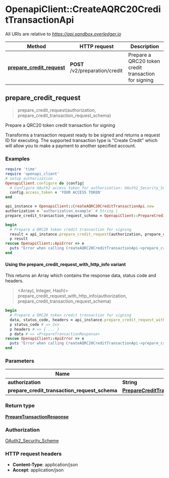 # OpenapiClient::CreateAQRC20CreditTransactionApi

All URIs are relative to *https://api.sandbox.overledger.io*

| Method | HTTP request | Description |
| ------ | ------------ | ----------- |
| [**prepare_credit_request**](CreateAQRC20CreditTransactionApi.md#prepare_credit_request) | **POST** /v2/preparation/credit | Prepare a QRC20 token credit transaction for signing |


## prepare_credit_request

> <PrepareTransactionResponse> prepare_credit_request(authorization, prepare_credit_transaction_request_schema)

Prepare a QRC20 token credit transaction for signing

Transforms a transaction request ready to be signed and returns a request ID for executing. The supported transaction type is \"Create Credit\" which will allow you to make a payment to another specified account.

### Examples

```ruby
require 'time'
require 'openapi_client'
# setup authorization
OpenapiClient.configure do |config|
  # Configure OAuth2 access token for authorization: OAuth2_Security_Scheme
  config.access_token = 'YOUR ACCESS TOKEN'
end

api_instance = OpenapiClient::CreateAQRC20CreditTransactionApi.new
authorization = 'authorization_example' # String | 
prepare_credit_transaction_request_schema = OpenapiClient::PrepareCreditTransactionRequestSchema.new # PrepareCreditTransactionRequestSchema | 

begin
  # Prepare a QRC20 token credit transaction for signing
  result = api_instance.prepare_credit_request(authorization, prepare_credit_transaction_request_schema)
  p result
rescue OpenapiClient::ApiError => e
  puts "Error when calling CreateAQRC20CreditTransactionApi->prepare_credit_request: #{e}"
end
```

#### Using the prepare_credit_request_with_http_info variant

This returns an Array which contains the response data, status code and headers.

> <Array(<PrepareTransactionResponse>, Integer, Hash)> prepare_credit_request_with_http_info(authorization, prepare_credit_transaction_request_schema)

```ruby
begin
  # Prepare a QRC20 token credit transaction for signing
  data, status_code, headers = api_instance.prepare_credit_request_with_http_info(authorization, prepare_credit_transaction_request_schema)
  p status_code # => 2xx
  p headers # => { ... }
  p data # => <PrepareTransactionResponse>
rescue OpenapiClient::ApiError => e
  puts "Error when calling CreateAQRC20CreditTransactionApi->prepare_credit_request_with_http_info: #{e}"
end
```

### Parameters

| Name | Type | Description | Notes |
| ---- | ---- | ----------- | ----- |
| **authorization** | **String** |  |  |
| **prepare_credit_transaction_request_schema** | [**PrepareCreditTransactionRequestSchema**](PrepareCreditTransactionRequestSchema.md) |  |  |

### Return type

[**PrepareTransactionResponse**](PrepareTransactionResponse.md)

### Authorization

[OAuth2_Security_Scheme](../README.md#OAuth2_Security_Scheme)

### HTTP request headers

- **Content-Type**: application/json
- **Accept**: application/json


